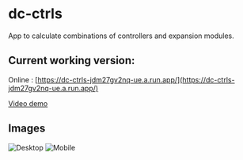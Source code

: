 # dc-ctrls

App to calculate combinations of controllers and expansion modules.

## Current working version:
Online : [https://dc-ctrls-jdm27gv2nq-ue.a.run.app/](https://dc-ctrls-jdm27gv2nq-ue.a.run.app/)

[Video demo ](https://www.youtube.com/watch?v=Lx3pcx_eavk)

## Images

![Desktop](https://ivanotes.s3.amazonaws.com/img/0044-dcapp1.png)
![Mobile](https://ivanotes.s3.amazonaws.com/img/0045-dcapp2.png)

